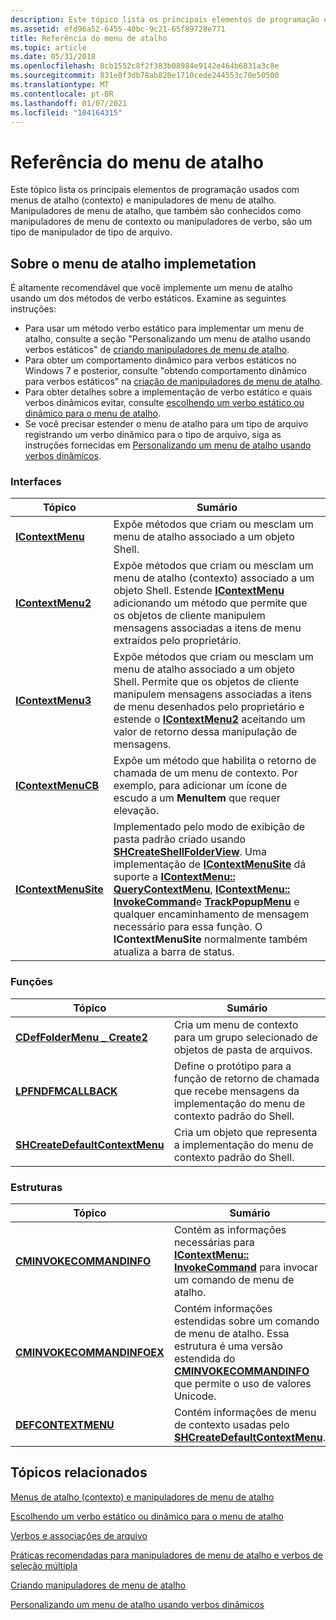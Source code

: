 ```yaml
---
description: Este tópico lista os principais elementos de programação usados com menus de atalho (contexto) e manipuladores de menu de atalho. Manipuladores de menu de atalho, que também são conhecidos como manipuladores de menu de contexto ou manipuladores de verbo, são um tipo de manipulador de tipo de arquivo.
ms.assetid: efd96a52-6455-40bc-9c21-65f89728e771
title: Referência do menu de atalho
ms.topic: article
ms.date: 05/31/2018
ms.openlocfilehash: 8cb1552c8f2f383b08984e9142e464b6831a3c8e
ms.sourcegitcommit: 831e8f3db78ab820e1710cede244553c70e50500
ms.translationtype: MT
ms.contentlocale: pt-BR
ms.lasthandoff: 01/07/2021
ms.locfileid: "104164315"
---
```

# <a name="shortcut-menu-reference"></a>Referência do menu de atalho

Este tópico lista os principais elementos de programação usados com menus de atalho (contexto) e manipuladores de menu de atalho. Manipuladores de menu de atalho, que também são conhecidos como manipuladores de menu de contexto ou manipuladores de verbo, são um tipo de manipulador de tipo de arquivo.

## <a name="about-shortcut-menu-implemetation"></a>Sobre o menu de atalho implemetation

É altamente recomendável que você implemente um menu de atalho usando um dos métodos de verbo estáticos. Examine as seguintes instruções:

-   Para usar um método verbo estático para implementar um menu de atalho, consulte a seção "Personalizando um menu de atalho usando verbos estáticos" de [criando manipuladores de menu de atalho](context-menu-handlers.md).
-   Para obter um comportamento dinâmico para verbos estáticos no Windows 7 e posterior, consulte "obtendo comportamento dinâmico para verbos estáticos" na [criação de manipuladores de menu de atalho](context-menu-handlers.md).
-   Para obter detalhes sobre a implementação de verbo estático e quais verbos dinâmicos evitar, consulte [escolhendo um verbo estático ou dinâmico para o menu de atalho](shortcut-choose-method.md).
-   Se você precisar estender o menu de atalho para um tipo de arquivo registrando um verbo dinâmico para o tipo de arquivo, siga as instruções fornecidas em [Personalizando um menu de atalho usando verbos dinâmicos](shortcut-menu-using-dynamic-verbs.md).

### <a name="interfaces"></a>Interfaces



| Tópico                                        | Sumário                                                                                                                                                                                                                                                                                                                                                                                                                                                                                                                  |
|----------------------------------------------|---------------------------------------------------------------------------------------------------------------------------------------------------------------------------------------------------------------------------------------------------------------------------------------------------------------------------------------------------------------------------------------------------------------------------------------------------------------------------------------------------------------------------|
| [**IContextMenu**](/windows/win32/api/shobjidl_core/nn-shobjidl_core-icontextmenu)         | Expõe métodos que criam ou mesclam um menu de atalho associado a um objeto Shell.<br/>                                                                                                                                                                                                                                                                                                                                                                                                                    |
| [**IContextMenu2**](/windows/desktop/api/shobjidl_core/nn-shobjidl_core-icontextmenu2)       | Expõe métodos que criam ou mesclam um menu de atalho (contexto) associado a um objeto Shell. Estende [**IContextMenu**](/windows/win32/api/shobjidl_core/nn-shobjidl_core-icontextmenu) adicionando um método que permite que os objetos de cliente manipulem mensagens associadas a itens de menu extraídos pelo proprietário.<br/>                                                                                                                                                                                                                                                    |
| [**IContextMenu3**](/windows/desktop/api/shobjidl_core/nn-shobjidl_core-icontextmenu3)       | Expõe métodos que criam ou mesclam um menu de atalho associado a um objeto Shell. Permite que os objetos de cliente manipulem mensagens associadas a itens de menu desenhados pelo proprietário e estende o [**IContextMenu2**](/windows/desktop/api/shobjidl_core/nn-shobjidl_core-icontextmenu2) aceitando um valor de retorno dessa manipulação de mensagens.<br/>                                                                                                                                                                                                                         |
| [**IContextMenuCB**](/windows/desktop/api/shobjidl_core/nn-shobjidl_core-icontextmenucb)     | Expõe um método que habilita o retorno de chamada de um menu de contexto. Por exemplo, para adicionar um ícone de escudo a um **MenuItem** que requer elevação.<br/>                                                                                                                                                                                                                                                                                                                                                                     |
| [**IContextMenuSite**](/windows/desktop/api/shobjidl_core/nn-shobjidl_core-icontextmenusite) | Implementado pelo modo de exibição de pasta padrão criado usando [**SHCreateShellFolderView**](/windows/desktop/api/shlobj_core/nf-shlobj_core-shcreateshellfolderview). Uma implementação de [**IContextMenuSite**](/windows/desktop/api/shobjidl_core/nn-shobjidl_core-icontextmenusite) dá suporte a [**IContextMenu:: QueryContextMenu**](/windows/desktop/api/shobjidl_core/nf-shobjidl_core-icontextmenu-querycontextmenu), [**IContextMenu:: InvokeCommand**](/windows/desktop/api/shobjidl_core/nf-shobjidl_core-icontextmenu-invokecommand)e [**TrackPopupMenu**](/windows/win32/api/winuser/nf-winuser-trackpopupmenu) e qualquer encaminhamento de mensagem necessário para essa função. O **IContextMenuSite** normalmente também atualiza a barra de status.<br/> |



 

### <a name="functions"></a>Funções



| Tópico                                                            | Sumário                                                                                                                                |
|------------------------------------------------------------------|-----------------------------------------------------------------------------------------------------------------------------------------|
| [**CDefFolderMenu \_ Create2**](/windows/desktop/api/shlobj_core/nf-shlobj_core-cdeffoldermenu_create2)        | Cria um menu de contexto para um grupo selecionado de objetos de pasta de arquivos.<br/>                                                          |
| [**LPFNDFMCALLBACK**](/windows/win32/api/shlobj_core/nc-shlobj_core-lpfndfmcallback)                       | Define o protótipo para a função de retorno de chamada que recebe mensagens da implementação do menu de contexto padrão do Shell.<br/> |
| [**SHCreateDefaultContextMenu**](/windows/desktop/api/shlobj_core/nf-shlobj_core-shcreatedefaultcontextmenu) | Cria um objeto que representa a implementação do menu de contexto padrão do Shell.<br/>                                           |



 

### <a name="structures"></a>Estruturas



| Tópico                                                  | Sumário                                                                                                                                                                                                   |
|--------------------------------------------------------|------------------------------------------------------------------------------------------------------------------------------------------------------------------------------------------------------------|
| [**CMINVOKECOMMANDINFO**](/windows/desktop/api/Shobjidl_core/ns-shobjidl_core-cminvokecommandinfo)     | Contém as informações necessárias para [**IContextMenu:: InvokeCommand**](/windows/desktop/api/shobjidl_core/nf-shobjidl_core-icontextmenu-invokecommand) para invocar um comando de menu de atalho.<br/>                                                             |
| [**CMINVOKECOMMANDINFOEX**](/windows/desktop/api/Shobjidl_core/ns-shobjidl_core-cminvokecommandinfoex) | Contém informações estendidas sobre um comando de menu de atalho. Essa estrutura é uma versão estendida do [**CMINVOKECOMMANDINFO**](/windows/desktop/api/Shobjidl_core/ns-shobjidl_core-cminvokecommandinfo) que permite o uso de valores Unicode.<br/> |
| [**DEFCONTEXTMENU**](/windows/desktop/api/shlobj_core/ns-shlobj_core-defcontextmenu)               | Contém informações de menu de contexto usadas pelo [**SHCreateDefaultContextMenu**](/windows/desktop/api/shlobj_core/nf-shlobj_core-shcreatedefaultcontextmenu).<br/>                                                                                     |



 

## <a name="related-topics"></a>Tópicos relacionados

<dl> <dt>

[Menus de atalho (contexto) e manipuladores de menu de atalho](context-menu.md)
</dt> <dt>

[Escolhendo um verbo estático ou dinâmico para o menu de atalho](shortcut-choose-method.md)
</dt> <dt>

[Verbos e associações de arquivo](fa-verbs.md)
</dt> <dt>

[Práticas recomendadas para manipuladores de menu de atalho e verbos de seleção múltipla](verbs-best-practices.md)
</dt> <dt>

[Criando manipuladores de menu de atalho](context-menu-handlers.md)
</dt> <dt>

[Personalizando um menu de atalho usando verbos dinâmicos](shortcut-menu-using-dynamic-verbs.md)
</dt> </dl>

 

 

